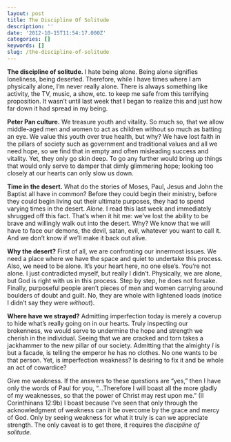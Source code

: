 ```yaml
---
layout: post
title: The Discipline Of Solitude
description: ''
date: '2012-10-15T11:54:17.000Z'
categories: []
keywords: []
slug: /the-discipline-of-solitude
---
```


**The discipline of solitude.** I hate being alone. Being alone signifies loneliness, being deserted. Therefore, while I have times where I am physically alone, I’m never really alone. There is always something like activity, the TV, music, a show, etc. to keep me safe from this terrifying proposition. It wasn’t until last week that I began to realize this and just how far down it had spread in my being.

**Peter Pan culture.** We treasure youth and vitality. So much so, that we allow middle-aged men and women to act as children without so much as batting an eye. We value this youth over true health, but why? We have lost faith in the pillars of society such as government and traditional values and all we need hope, so we find that in empty and often misleading success and vitality. Yet, they only go skin deep. To go any further would bring up things that would only serve to damper that dimly glimmering hope; looking too closely at our hearts can only slow us down.

**Time in the desert.** What do the stories of Moses, Paul, Jesus and John the Baptist all have in common? Before they could begin their ministry, before they could begin living out their ultimate purposes, they had to spend varying times in the desert. _Alone_. I read this last week and immediately shrugged off this fact. That’s when it hit me: we’ve lost the ability to be brave and willingly walk out into the desert. Why? We know that we will have to face our demons, the devil, satan, evil, whatever you want to call it. And we don’t know if we’ll make it back out alive.

**Why the desert?** First of all, we are confronting our innermost issues. We need a place where we have the space and quiet to undertake this process. Also, we need to be alone. It’s your heart here, no one else’s. You’re not alone. I just contradicted myself, but really I didn’t. Physically, we are alone, but God is right with us in this process. Step by step, he does not forsake. Finally, purposeful people aren’t pieces of men and women carrying around boulders of doubt and guilt. No, they are whole with lightened loads (notice I didn’t say they were _without_).

**Where have we strayed?** Admitting imperfection today is merely a coverup to hide what’s really going on in our hearts. Truly inspecting our brokenness, we would serve to undermine the hope and strength we cherish in the individual. Seeing that we are cracked and torn takes a jackhammer to the new pillar of our society. Admitting that the almighty _I_ is but a facade, is telling the emperor he has no clothes. No one wants to be that person. Yet, is imperfection weakness? Is desiring to fix it and be whole an act of cowardice?

Give me weakness. If the answers to these questions are “yes,” then I have only the words of Paul for you, “…Therefore I will boast all the more gladly of my weaknesses, so that the power of Christ may rest upon me.” (II Corinthinans 12:9b) I boast because I’ve seen that only through the acknowledgment of weakness can it be overcome by the grace and mercy of God. Only by seeing weakness for what it truly is can we appreciate strength. The only caveat is to get there, it requires the _discipline of solitude_.